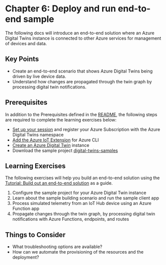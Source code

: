 # Chapter 6: Deploy and run end-to-end sample

The following docs will introduce an end-to-end solution where an Azure Digital Twins instance is connected to other Azure services for management of devices and data.

## Key Points

- Create an end-to-end scenario that shows Azure Digital Twins being driven by live device data.
- Understand how changes are propagated through the twin graph by processing digital twin notifications.

## Prerequisites

In addition to the Prerequisites defined in the [README](README.md), the following steps are required to complete the learning exercises below:

- [Set up your session](https://docs.microsoft.com/en-us/azure/digital-twins/tutorial-end-to-end#set-up-cloud-shell-session) and register your Azure Subscription with the Azure Digital Twins namespace
- [Add the Azure IoT Extension](https://docs.microsoft.com/en-us/azure/digital-twins/how-to-use-cli#get-the-extension) for Azure CLI
- [Create an Azure Digital Twin](https://docs.microsoft.com/en-us/azure/digital-twins/how-to-set-up-instance-cli#create-the-azure-digital-twins-instance) instance
- Download the sample project [digital-twins-samples](https://docs.microsoft.com/en-us/azure/digital-twins/tutorial-end-to-end#get-required-resources)

## Learning Exercises

The following exercises will help you build an end-to-end solution using the [Tutorial: Build out an end-to-end solution](https://docs.microsoft.com/en-us/azure/digital-twins/tutorial-end-to-end) as a guide.

1. Configure the sample project for your Azure Digital Twin instance
2. Learn about the sample building scenario and run the sample client app
3. Process simulated telemetry from an IoT Hub device using an Azure Function app
4. Propagate changes through the twin graph, by processing digital twin notifications with Azure Functions, endpoints, and routes

## Things to Consider

- What troubleshooting options are available?
- How can we automate the provisioning of the resources and the deployment?
